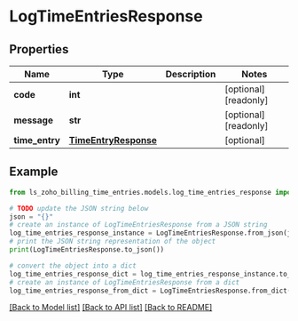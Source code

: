 # LogTimeEntriesResponse


## Properties

Name | Type | Description | Notes
------------ | ------------- | ------------- | -------------
**code** | **int** |  | [optional] [readonly] 
**message** | **str** |  | [optional] [readonly] 
**time_entry** | [**TimeEntryResponse**](TimeEntryResponse.md) |  | [optional] 

## Example

```python
from ls_zoho_billing_time_entries.models.log_time_entries_response import LogTimeEntriesResponse

# TODO update the JSON string below
json = "{}"
# create an instance of LogTimeEntriesResponse from a JSON string
log_time_entries_response_instance = LogTimeEntriesResponse.from_json(json)
# print the JSON string representation of the object
print(LogTimeEntriesResponse.to_json())

# convert the object into a dict
log_time_entries_response_dict = log_time_entries_response_instance.to_dict()
# create an instance of LogTimeEntriesResponse from a dict
log_time_entries_response_from_dict = LogTimeEntriesResponse.from_dict(log_time_entries_response_dict)
```
[[Back to Model list]](../README.md#documentation-for-models) [[Back to API list]](../README.md#documentation-for-api-endpoints) [[Back to README]](../README.md)


